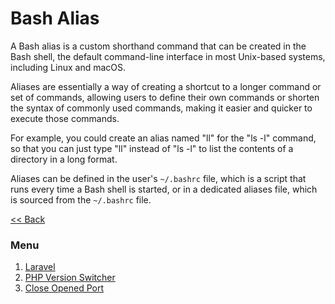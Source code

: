 # Bash Alias

A Bash alias is a custom shorthand command that can be created in the Bash shell, the default command-line interface in most Unix-based systems, including Linux and macOS. 

Aliases are essentially a way of creating a shortcut to a longer command or set of commands, allowing users to define their own commands or shorten the syntax of commonly used commands, making it easier and quicker to execute those commands. 

For example, you could create an alias named "ll" for the "ls -l" command, so that you can just type "ll" instead of "ls -l" to list the contents of a directory in a long format. 

Aliases can be defined in the user's `~/.bashrc` file, which is a script that runs every time a Bash shell is started, or in a dedicated aliases file, which is sourced from the `~/.bashrc` file.

[<< Back](https://github.com/skitzofrenzy/ubuntu-setups/tree/main/helpful_cmd_tools)
### Menu
1. [Laravel](https://github.com/skitzofrenzy/ubuntu-setups/blob/8ce85413b1ea4551890f5cd5f49ba104e4951d63/helpful_cmd_tools/Aliases/laravel_sail_aliases.sh)
2. [PHP Version Switcher](https://github.com/skitzofrenzy/ubuntu-setups/blob/fb818b4eb92cd7b733e8b545a6f03fd1c9243680/helpful_cmd_tools/Aliases/php_version_switcher.sh)
3. [Close Opened Port]()
